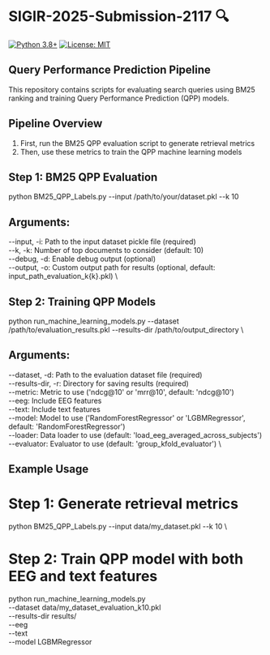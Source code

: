 # SIGIR-2025-Submission-2117 🔍

[![Python 3.8+](https://img.shields.io/badge/python-3.8+-blue.svg)](https://www.python.org/downloads/)
[![License: MIT](https://img.shields.io/badge/License-MIT-yellow.svg)](https://opensource.org/licenses/MIT)

## Query Performance Prediction Pipeline

This repository contains scripts for evaluating search queries using BM25 ranking and training Query Performance Prediction (QPP) models.

## Pipeline Overview

1. First, run the BM25 QPP evaluation script to generate retrieval metrics
2. Then, use these metrics to train the QPP machine learning models

## Step 1: BM25 QPP Evaluation
python BM25_QPP_Labels.py --input /path/to/your/dataset.pkl --k 10

## Arguments:
--input, -i: Path to the input dataset pickle file (required) \
--k, -k: Number of top documents to consider (default: 10) \
--debug, -d: Enable debug output (optional) \
--output, -o: Custom output path for results (optional, default: input_path_evaluation_k{k}.pkl) \

## Step 2: Training QPP Models
python run_machine_learning_models.py --dataset /path/to/evaluation_results.pkl --results-dir /path/to/output_directory \

## Arguments:
--dataset, -d: Path to the evaluation dataset file (required) \
--results-dir, -r: Directory for saving results (required) \
--metric: Metric to use ('ndcg@10' or 'mrr@10', default: 'ndcg@10') \
--eeg: Include EEG features \
--text: Include text features \
--model: Model to use ('RandomForestRegressor' or 'LGBMRegressor', default: 'RandomForestRegressor') \
--loader: Data loader to use (default: 'load_eeg_averaged_across_subjects') \
--evaluator: Evaluator to use (default: 'group_kfold_evaluator') \

## Example Usage
# Step 1: Generate retrieval metrics
python BM25_QPP_Labels.py --input data/my_dataset.pkl --k 10 \

# Step 2: Train QPP model with both EEG and text features
python run_machine_learning_models.py \
    --dataset data/my_dataset_evaluation_k10.pkl \
    --results-dir results/ \
    --eeg \
    --text \
    --model LGBMRegressor


